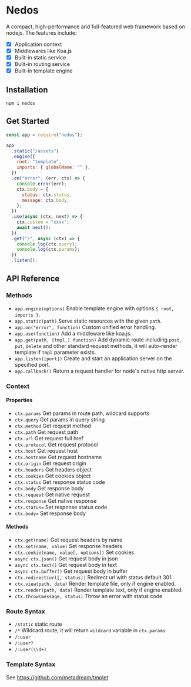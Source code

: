# Nedos

A compact, high-performance and full-featured web framework based on nodejs. The
features include:

- [x] Application context
- [x] Middlewares like Koa.js
- [x] Built-in static service
- [x] Built-in routing service
- [x] Built-in template engine

## Installation

```
npm i nedos
```

## Get Started

```js
const app = require("nedos");

app
  .static("/assets")
  .engine({
    root: "template",
    imports: { globalName: "" },
  })
  .on("error", (err, ctx) => {
    console.error(err);
    ctx.body = {
      status: ctx.status,
      message: ctx.body,
    };
  })
  .use(async (ctx, next) => {
    ctx.custom = "xxxx";
    await next();
  })
  .get("/", async (ctx) => {
    console.log(ctx.query);
    console.log(ctx.params);
  })
  .listen();
```

## API Reference

### Methods

- `app.engine(options)` Enable template engine with options `{ root, imports }`.
- `app.static(path)` Serve static resources with the given `path`.
- `app.on("error", function)` Custom unified error handling.
- `app.use(function)` Add a middleware like koa.js.
- `app.get(path, [tmpl,] function)` Add dynamic route including `post`, `put`,
  `delete` and other standard request methods, it will auto-render template if
  `tmpl` parameter exists.
- `app.listen([port])` Create and start an application server on the specified
  port.
- `app.callback()` Return a request handler for node's native http server.

### Context

#### Properties

- `ctx.params` Get params in route path, wildcard supports
- `ctx.query` Get params in query string
- `ctx.method` Get request method
- `ctx.path` Get request path
- `ctx.url` Get request full href
- `ctx.protocol` Get request protocol
- `ctx.host` Get request host
- `ctx.hostname` Get request hostname
- `ctx.origin` Get request origin
- `ctx.headers` Get headers object
- `ctx.cookies` Get cookies object
- `ctx.status` Get response status code
- `ctx.body` Get response body
- `ctx.request` Get native request
- `ctx.response` Get native response
- `ctx.status=` Set response status code
- `ctx.body=` Set response body

#### Methods

- `ctx.get(name)` Get request headers by name
- `ctx.set(name, value)` Set response headers
- `ctx.cookie(name, value[, options])` Set cookies
- `async ctx.json()` Get request body in json
- `async ctx.text()` Get request body in text
- `async ctx.buffer()` Get request body in buffer
- `ctx.redirect(url[, status])` Redirect url with status default 301
- `ctx.view(path, data)` Render template file, only if engine enabled.
- `ctx.render(path, data)` Render template text, only if engine enabled.
- `ctx.throw(message, status)` Throw an error with status code

### Route Syntax

- `/static` static route
- `/*` Wildcard route, it will return `wildcard` variable in `ctx.params`
- `/:user`
- `/:user?`
- `/:user(\\d+)`

### Template Syntax

See https://github.com/metadream/tmplet
